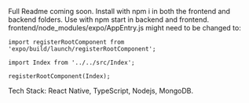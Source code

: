 Full Readme coming soon. Install with npm i in both the frontend and backend folders. Use with npm start in backend and frontend. frontend/node_modules/expo/AppEntry.js might need to be changed to:
```
import registerRootComponent from 'expo/build/launch/registerRootComponent';

import Index from '../../src/Index';

registerRootComponent(Index);
```
Tech Stack: React Native, TypeScript, Nodejs, MongoDB.

